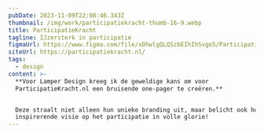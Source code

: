 ```yaml
---
pubDate: 2023-11-09T22:08:46.343Z
thumbnail: /img/work/participatiekracht-thumb-16-9.webp
title: ParticipatieKracht
tagline: IJzersterk in participatie
figmaUrl: https://www.figma.com/file/xDhwlgQLQSzbEIhIhSvgo5/ParticipatieKracht?type=design&t=WVt6hIWnWI6r03TA-6
siteUrl: https://participatiekracht.nl/
tags:
  - design
content: >-
  **Voor Lamper Design kreeg ik de geweldige kans om voor
  ParticipatieKracht.nl een bruisende one-pager te creëren.**


  Deze straalt niet alleen hun unieke branding uit, maar belicht ook hun
  inspirerende visie op het participatie in volle glorie!
---
```

